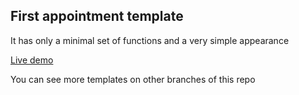 ## First appointment template
It has only a minimal set of functions and a very simple appearance

[Live demo](https://1bit-nvrsk.na4u.ru/umc-templates/widget/)

You can see more templates on other branches of this repo